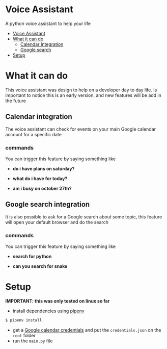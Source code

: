 # Voice Assistant

A python voice assistant to help your life

* [Voice Assistant](#voice-assistant)
* [What it can do](#what-it-can-do)
  * [Calendar Integration](#calendar-integration)
  * [Google search](#google-search-integration)
* [Setup](#setup)

# What it can do

This voice assistant was design to help on a developer day to day life. Is important to notice this is an early version, and new features will be add in the future

## Calendar integration

The voice assistant can check for events on your main Google calendar account for a specific date

### commands

You can trigger this feature by saying something like

- **do i have plans on saturday?**

- **what do i have for today?**

- **am i busy on october 27th?**

## Google search integration

It is also possible to ask for a Google search about some topic, this feature will open your default browser and do the search

### commands

You can trigger this feature by saying something like

- **search for python**

- **can you search for snake**

# Setup

**IMPORTANT: this was only tested on linux so far**

- install dependencies using [pipenv](https://github.com/pypa/pipenv)

```bash
$ pipenv install
```

- get a [Google calendar credentials](https://developers.google.com/calendar/quickstart/python?authuser=3) and put the `credentials.json` on the `root` folder
- run the `main.py` file

